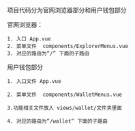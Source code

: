 项目代码分为官网浏览器部分和用户钱包部分

官网浏览器：

    1. 入口 App.vue
    2. 菜单文件  components/ExplorerMenus.vue
    3. 对应的路由为“/” 下面的子路由

用户钱包部分

    1. 入口文件 App.vue

    2. 菜单文件  components/WalletMenus.vue

    3.功能相关文件放入 views/wallet/文件夹里面

    4. 对应的路由为“/wallet” 下面的子路由
